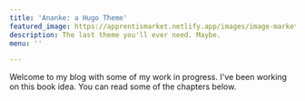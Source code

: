 ```yaml
---
title: 'Ananke: a Hugo Theme'
featured_image: https://apprentismarket.netlify.app/images/image-marketingok.jpg
description: The last theme you'll ever need. Maybe.
menu: ''

---
```

Welcome to my blog with some of my work in progress. I've been working on this book idea. You can read some of the chapters below.